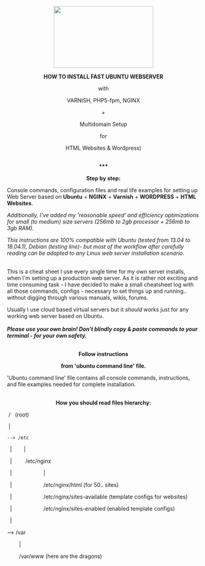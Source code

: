<p align="center">
  <img width="260" height="161" src="https://github.com/rkruk/Ubuntu-Nginx-PHP5-fpm-Varnish/blob/master/images/linux-ubuntu-nginx-mysql-php-wordpress.jpg">
</p>
 <p align="center"><b> HOW TO INSTALL FAST UBUNTU WEBSERVER </b>
 <p align="center">with 
 <p align="center">VARNISH, PHP5-fpm, NGINX
 <p align="center"> +
 <p align="center">Multidomain Setup
 <p align="center"> for
 <p align="center">HTML Websites & Wordpress)
<br>
<br>
<p align="center"><b>***</b>
<p align="center"><b> Step by step: </b> <br> 

 Console commands, configuration files and real life examples for setting up Web Server based on <b>Ubuntu</b> + <b>NGINX</b> + <b>Varnish</b> + <b>WORDPRESS</b> + <b>HTML Websites</b>. <br> 
 
<i>Additionally, I've added my 'reasonable speed' and efficiency optimizations for small (to medium) size servers (256mb to 2gb processor + 256mb to 3gb RAM).</i> <br> 

<i>This instructions are 100% compatible with Ubuntu (tested from 13.04 to 18.04.1), Debian (testing line)- but most of the workflow after carefully reading can be adapted to any Linux web server installation scenario.</i> <br>
<br>


This is a cheat sheet I use every single time for my own server installs, when I'm setting up a production web server. As it is rather not exciting and time consuming task - I have decided to make a small cheatsheet log with all those commands, configs - necessary to set things up and running.. without digging through various manuals, wikis, forums. <br> 

Usually I use cloud based virtual servers but it <i>should</i> works just for any working web server based on Ubuntu. <br> 
<br> 
<b> <i> Please use your own brain! Don't blindly copy & paste commands to your terminal - for your own safety. </i></b> <br> 
<br> 
<p align="center"><b>Follow instructions </b> 
<p align="center"><b>from 'ubuntu command line' file. </b><br> 

'Ubuntu command line' file contains all console commands, instructions, and file examples needed for complete installation.
<br />
<br />
<p align="center"><b> How you should read files hierarchy: </b>
<br />

 /   (root)

  |

    --> /etc

  |        |

  |         /etc/nginx

  |                     |

  |                      /etc/nginx/html (for 50.. sites)

  |                      /etc/nginx/sites-available (template configs for websites)

  |                      /etc/nginx/sites-enabled (enabled template configs)

  |

   --> /var

          |

          /var/www (here are the dragons)
        
